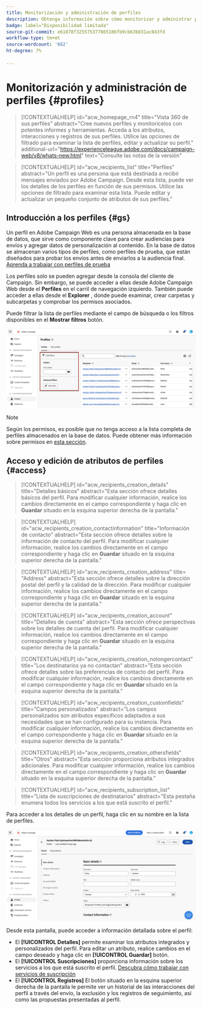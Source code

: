 ```yaml
---
title: Monitorización y administración de perfiles
description: Obtenga información sobre cómo monitorizar y administrar perfiles en Campaign Web.
badge: label="Disponibilidad limitada"
source-git-commit: e61878f325575377865186fb9cb63b831ac843fd
workflow-type: tm+mt
source-wordcount: '662'
ht-degree: 7%

---
```


# Monitorización y administración de perfiles {#profiles}

>[!CONTEXTUALHELP]
>id="acw_homepage_rn4"
>title="Vista 360 de sus perfiles"
>abstract="Cree nuevos perfiles y monitorícelos con potentes informes y herramientas. Acceda a los atributos, interacciones y registros de sus perfiles. Utilice las opciones de filtrado para examinar la lista de perfiles, editar y actualizar su perfil."
>additional-url="https://experienceleague.adobe.com/docs/campaign-web/v8/whats-new.html" text="Consulte las notas de la versión"

>[!CONTEXTUALHELP]
>id="acw_recipients_list"
>title="Perfiles"
>abstract="Un perfil es una persona que está destinada a recibir mensajes enviados por Adobe Campaign. Desde esta lista, puede ver los detalles de los perfiles en función de sus permisos. Utilice las opciones de filtrado para examinar esta lista. Puede editar y actualizar un pequeño conjunto de atributos de sus perfiles."

## Introducción a los perfiles {#gs}

Un perfil en Adobe Campaign Web es una persona almacenada en la base de datos, que sirve como componente clave para crear audiencias para envíos y agregar datos de personalización al contenido. En la base de datos se almacenan varios tipos de perfiles, como perfiles de prueba, que están diseñados para probar los envíos antes de enviarlos a la audiencia final. [Aprenda a trabajar con perfiles de prueba](test-profiles.md)

Los perfiles solo se pueden agregar desde la consola del cliente de Campaign. Sin embargo, se puede acceder a ellas desde Adobe Campaign Web desde el **Perfiles** en el carril de navegación izquierdo. También puede acceder a ellas desde el **Explorer** , donde puede examinar, crear carpetas y subcarpetas y comprobar los permisos asociados.

Puede filtrar la lista de perfiles mediante el campo de búsqueda o los filtros disponibles en el **Mostrar filtros** botón.

![](assets/profiles-list.png)

>[!NOTE]
>
>Según los permisos, es posible que no tenga acceso a la lista completa de perfiles almacenados en la base de datos. Puede obtener más información sobre permisos en [esta sección](../get-started/permissions.md).

## Acceso y edición de atributos de perfiles {#access}

>[!CONTEXTUALHELP]
>id="acw_recipients_creation_details"
>title="Detalles básicos"
>abstract="Esta sección ofrece detalles básicos del perfil. Para modificar cualquier información, realice los cambios directamente en el campo correspondiente y haga clic en **Guardar** situado en la esquina superior derecha de la pantalla."

>[!CONTEXTUALHELP]
>id="acw_recipients_creation_contactinformation"
>title="Información de contacto"
>abstract="Esta sección ofrece detalles sobre la información de contacto del perfil. Para modificar cualquier información, realice los cambios directamente en el campo correspondiente y haga clic en **Guardar** situado en la esquina superior derecha de la pantalla."

>[!CONTEXTUALHELP]
>id="acw_recipients_creation_address"
>title= "Address"
>abstract="Esta sección ofrece detalles sobre la dirección postal del perfil y la calidad de la dirección. Para modificar cualquier información, realice los cambios directamente en el campo correspondiente y haga clic en **Guardar** situado en la esquina superior derecha de la pantalla."

>[!CONTEXTUALHELP]
>id="acw_recipients_creation_account"
>title="Detalles de cuenta"
>abstract="Esta sección ofrece perspectivas sobre los detalles de cuenta del perfil. Para modificar cualquier información, realice los cambios directamente en el campo correspondiente y haga clic en **Guardar** situado en la esquina superior derecha de la pantalla."

>[!CONTEXTUALHELP]
>id="acw_recipients_creation_nolongercontact"
>title="Los destinatarios ya no contactan"
>abstract="Esta sección ofrece detalles sobre las preferencias de contacto del perfil. Para modificar cualquier información, realice los cambios directamente en el campo correspondiente y haga clic en **Guardar** situado en la esquina superior derecha de la pantalla."

>[!CONTEXTUALHELP]
>id="acw_recipients_creation_customfields"
>title="Campos personalizados"
>abstract="Los campos personalizados son atributos específicos adaptados a sus necesidades que se han configurado para su instancia. Para modificar cualquier información, realice los cambios directamente en el campo correspondiente y haga clic en **Guardar** situado en la esquina superior derecha de la pantalla."

>[!CONTEXTUALHELP]
>id="acw_recipients_creation_othersfields"
>title="Otros"
>abstract="Esta sección proporciona atributos integrados adicionales. Para modificar cualquier información, realice los cambios directamente en el campo correspondiente y haga clic en **Guardar** situado en la esquina superior derecha de la pantalla."

>[!CONTEXTUALHELP]
>id="acw_recipients_subscription_list"
>title="Lista de suscripciones de destinatarios"
>abstract="Esta pestaña enumera todos los servicios a los que está suscrito el perfil."

Para acceder a los detalles de un perfil, haga clic en su nombre en la lista de perfiles.

![](assets/profiles-details.png)

Desde esta pantalla, puede acceder a información detallada sobre el perfil:

* El **[!UICONTROL Detalles]** permite examinar los atributos integrados y personalizados del perfil. Para editar un atributo, realice cambios en el campo deseado y haga clic en **[!UICONTROL Guardar]** botón.
* El **[!UICONTROL Suscripciones]** proporciona información sobre los servicios a los que está suscrito el perfil. [Descubra cómo trabajar con servicios de suscripción](manage-services.md)
* El **[!UICONTROL Registros]** El botón situado en la esquina superior derecha de la pantalla le permite ver un historial de las interacciones del perfil a través del envío, la exclusión y los registros de seguimiento, así como las propuestas presentadas al perfil.
